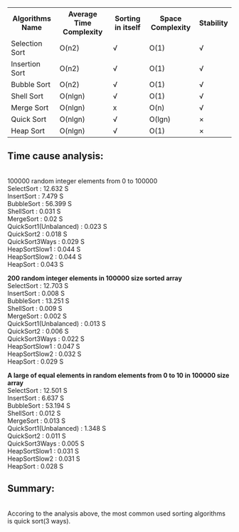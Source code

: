 <table>
  <tr>
    <th>Algorithms Name</th>
    <th>Average Time Complexity</th>
    <th>Sorting in itself</th>
    <th>Space Complexity</th>
    <th>Stability</th>
  </tr>
  <tr>
    <td>Selection Sort</td>
    <td>O(n2)</td>
    <td>√</td>
    <td>O(1)</td>
    <td>√</td>
  </tr>
  <tr>
    <td>Insertion Sort</td>
    <td>O(n2)</td>
    <td>√</td>
    <td>O(1)</td>
    <td>√</td>
  </tr>
  <tr>
    <td>Bubble Sort</td>
    <td>O(n2)</td>
    <td>√</td>
    <td>O(1)</td>
    <td>√</td>
  </tr>
  <tr>
    <td>Shell Sort</td>
    <td>O(nlgn)</td>
    <td>√</td>
    <td>O(1)</td>
    <td>√</td>
  </tr>
  <tr>
    <td>Merge Sort</td>
    <td>O(nlgn)</td>
    <td>x</td>
    <td>O(n)</td>
    <td>√</td>
  </tr>
  <tr>
    <td>Quick Sort</td>
    <td>O(nlgn)</td>
    <td>√</td>
    <td>O(lgn)</td>
    <td>×</td>
  </tr>
  <tr>
    <td>Heap Sort</td>
    <td>O(nlgn)</td>
    <td>√</td>
    <td>O(1)</td>
    <td>×</td>
  </tr>
</table>

<h2>Time cause analysis:</h2><br/>
100000 random integer elements from 0 to 100000<br/>
SelectSort : 12.632 S<br/>
InsertSort : 7.479 S<br/>
BubbleSort : 56.399 S<br/>
ShellSort : 0.031 S<br/>
MergeSort : 0.02 S<br/>
QuickSort1(Unbalanced) : 0.023 S<br/>
QuickSort2 : 0.018 S<br/>
QuickSort3Ways : 0.029 S<br/>
HeapSortSlow1 : 0.044 S<br/>
HeapSortSlow2 : 0.044 S<br/>
HeapSort : 0.043 S<br/>

<strong>200 random integer elements in 100000 size sorted array</strong><br/>
SelectSort : 12.703 S<br/>
InsertSort : 0.008 S<br/>
BubbleSort : 13.251 S<br/>
ShellSort : 0.009 S<br/>
MergeSort : 0.002 S<br/>
QuickSort1(Unbalanced) : 0.013 S<br/>
QuickSort2 : 0.006 S<br/>
QuickSort3Ways : 0.022 S<br/>
HeapSortSlow1 : 0.047 S<br/>
HeapSortSlow2 : 0.032 S<br/>
HeapSort : 0.029 S<br/>

<strong>A large of equal elements in random elements from 0 to 10 in 100000 size array</strong><br/>
SelectSort : 12.501 S<br/>
InsertSort : 6.637 S<br/>
BubbleSort : 53.194 S<br/>
ShellSort : 0.012 S<br/>
MergeSort : 0.013 S<br/>
QuickSort1(Unbalanced) : 1.348 S<br/>
QuickSort2 : 0.011 S<br/>
QuickSort3Ways : 0.005 S<br/>
HeapSortSlow1 : 0.031 S<br/>
HeapSortSlow2 : 0.031 S<br/>
HeapSort : 0.028 S<br/>

<h2>Summary:</h2><br/>
Accoring to the analysis above, the most common used sorting algorithms is quick sort(3 ways).<br/>
